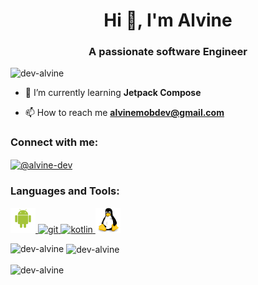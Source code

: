 <h1 align="center">Hi 👋, I'm Alvine</h1>
<h3 align="center">A passionate software Engineer</h3>

<p align="left"> <img src="https://komarev.com/ghpvc/?username=dev-alvine&label=Profile%20views&color=0e75b6&style=flat" alt="dev-alvine" /> </p>

- 🌱 I’m currently learning **Jetpack Compose**

- 📫 How to reach me **alvinemobdev@gmail.com**

<h3 align="left">Connect with me:</h3>
<p align="left">
<a href="https://twitter.com/@alvine-dev" target="blank"><img align="center" src="https://raw.githubusercontent.com/rahuldkjain/github-profile-readme-generator/master/src/images/icons/Social/twitter.svg" alt="@alvine-dev" height="30" width="40" /></a>
</p>

<h3 align="left">Languages and Tools:</h3>
<p align="left"> <a href="https://developer.android.com" target="_blank" rel="noreferrer"> <img src="https://raw.githubusercontent.com/devicons/devicon/master/icons/android/android-original-wordmark.svg" alt="android" width="40" height="40"/> </a> <a href="https://git-scm.com/" target="_blank" rel="noreferrer"> <img src="https://www.vectorlogo.zone/logos/git-scm/git-scm-icon.svg" alt="git" width="40" height="40"/> </a> <a href="https://kotlinlang.org" target="_blank" rel="noreferrer"> <img src="https://www.vectorlogo.zone/logos/kotlinlang/kotlinlang-icon.svg" alt="kotlin" width="40" height="40"/> </a> <a href="https://www.linux.org/" target="_blank" rel="noreferrer"> <img src="https://raw.githubusercontent.com/devicons/devicon/master/icons/linux/linux-original.svg" alt="linux" width="40" height="40"/> </a> </p>

<p><img align="left" src="https://github-readme-stats.vercel.app/api/top-langs?username=dev-alvine&show_icons=true&locale=en&layout=compact" alt="dev-alvine" /></p>

<p>&nbsp;<img align="center" src="https://github-readme-stats.vercel.app/api?username=dev-alvine&show_icons=true&locale=en" alt="dev-alvine" /></p>

<p><img align="center" src="https://github-readme-streak-stats.herokuapp.com/?user=dev-alvine&" alt="dev-alvine" /></p>
